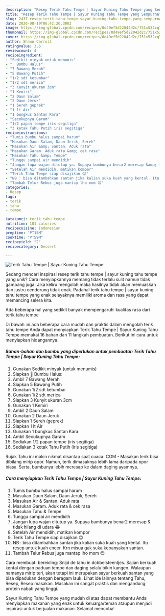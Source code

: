 ```yaml
---
description: "Resep Terik Tahu Tempe | Sayur Kuning Tahu Tempe yang Sempurna"
title: "Resep Terik Tahu Tempe | Sayur Kuning Tahu Tempe yang Sempurna"
slug: 2437-resep-terik-tahu-tempe-sayur-kuning-tahu-tempe-yang-sempurna
date: 2020-08-19T06:42:26.300Z
image: https://img-global.cpcdn.com/recipes/0d49ef5d22042d2c/751x532cq70/terik-tahu-tempe-sayur-kuning-tahu-tempe-foto-resep-utama.jpg
thumbnail: https://img-global.cpcdn.com/recipes/0d49ef5d22042d2c/751x532cq70/terik-tahu-tempe-sayur-kuning-tahu-tempe-foto-resep-utama.jpg
cover: https://img-global.cpcdn.com/recipes/0d49ef5d22042d2c/751x532cq70/terik-tahu-tempe-sayur-kuning-tahu-tempe-foto-resep-utama.jpg
author: Shawn Carroll
ratingvalue: 3.6
reviewcount: 4
recipeingredient:
- "Sedikit minyak untuk menumis"
- "  Bumbu Halus"
- "7 Bawang Merah"
- "5 Bawang Putih"
- "1/2 sdt ketumbar"
- "1/2 sdt merica"
- "3 Kunyit ukuran 3cm"
- "1 Kemiri"
- "2 Daun Salam"
- "2 Daun Jeruk"
- "1 Sereh geprek"
- "1 lt Air"
- "1 bungkus Santan Kara"
- "Secukupnya Garam"
- "1/2 papan tempe iris segitiga"
- "3 kotak Tahu Putih iris segitiga"
recipeinstructions:
- "Tumis bumbu halus sampai harum"
- "Masukan Daun Salam, Daun Jeruk, Sereh"
- "Masukan Air &amp; Santan. Aduk rata"
- "Masukan Garam. Aduk rata &amp; cek rasa"
- "Masukan Tahu &amp; Tempe"
- "Tunggu sampai air mendidih"
- "Jangan lupa wajan ditutup ya. Supaya bumbunya benar2 meresap &amp; tidak hilang di udara 😂"
- "Setelah Air mendidih, matikan kompor"
- "Terik Tahu Tempe siap disajikan 😊"
- "NB : bisa ditambahkan santan jika kalian suka kuah yang kental. Itu resep untuk kuah encer. Krn misua gak suka kebanyakan santan."
- "Tambah Telur Rebus juga mantap lho mom 😍"
categories:
- Resep
tags:
- terik
- tahu
- tempe

katakunci: terik tahu tempe 
nutrition: 101 calories
recipecuisine: Indonesian
preptime: "PT15M"
cooktime: "PT59M"
recipeyield: "2"
recipecategory: Dessert

---
```



![Terik Tahu Tempe | Sayur Kuning Tahu Tempe](https://img-global.cpcdn.com/recipes/0d49ef5d22042d2c/751x532cq70/terik-tahu-tempe-sayur-kuning-tahu-tempe-foto-resep-utama.jpg)

Sedang mencari inspirasi resep terik tahu tempe | sayur kuning tahu tempe yang unik? Cara menyiapkannya memang tidak terlalu sulit namun tidak gampang juga. Jika keliru mengolah maka hasilnya tidak akan memuaskan dan justru cenderung tidak enak. Padahal terik tahu tempe | sayur kuning tahu tempe yang enak selayaknya memiliki aroma dan rasa yang dapat memancing selera kita.

Ada beberapa hal yang sedikit banyak mempengaruhi kualitas rasa dari terik tahu tempe 

Di bawah ini ada beberapa cara mudah dan praktis dalam mengolah terik tahu tempe  Anda dapat menyiapkan Terik Tahu Tempe | Sayur Kuning Tahu Tempe memakai 16 bahan dan 11 langkah pembuatan. Berikut ini cara untuk menyiapkan hidangannya.

<!--inarticleads1-->

##### Bahan-bahan dan bumbu yang diperlukan untuk pembuatan Terik Tahu Tempe | Sayur Kuning Tahu Tempe:

1. Gunakan Sedikit minyak (untuk menumis)
1. Siapkan  💖 Bumbu Halus:
1. Ambil 7 Bawang Merah
1. Siapkan 5 Bawang Putih
1. Gunakan 1/2 sdt ketumbar
1. Gunakan 1/2 sdt merica
1. Siapkan 3 Kunyit ukuran 3cm
1. Gunakan 1 Kemiri
1. Ambil 2 Daun Salam
1. Gunakan 2 Daun Jeruk
1. Siapkan 1 Sereh (geprek)
1. Siapkan 1 lt Air
1. Gunakan 1 bungkus Santan Kara
1. Ambil Secukupnya Garam
1. Sediakan 1/2 papan tempe (iris segitiga)
1. Sediakan 3 kotak Tahu Putih (iris segitiga)


Rujak Tahu ini makin nikmat disantap saat cuaca. COM - Masakan terik bisa dibilang mirip opor. Namun, terik dimasaknya lebih lama daripada opor biasa. Serta, bumbunya lebih meresap ke dalam daging ayamnya. 

<!--inarticleads2-->

##### Cara menyiapkan Terik Tahu Tempe | Sayur Kuning Tahu Tempe:

1. Tumis bumbu halus sampai harum
1. Masukan Daun Salam, Daun Jeruk, Sereh
1. Masukan Air &amp; Santan. Aduk rata
1. Masukan Garam. Aduk rata &amp; cek rasa
1. Masukan Tahu &amp; Tempe
1. Tunggu sampai air mendidih
1. Jangan lupa wajan ditutup ya. Supaya bumbunya benar2 meresap &amp; tidak hilang di udara 😂
1. Setelah Air mendidih, matikan kompor
1. Terik Tahu Tempe siap disajikan 😊
1. NB : bisa ditambahkan santan jika kalian suka kuah yang kental. Itu resep untuk kuah encer. Krn misua gak suka kebanyakan santan.
1. Tambah Telur Rebus juga mantap lho mom 😍


Cara membuat: bereiding: Snijd de tahu in dobbelsteentjes. Sajian berkuah kental dengan paduan tempe dan daging selalu bikin kangen. Walaupun namanya mirip teri, akan tetapi ini merupakan sayur berkuah santan yang bisa dipadukan dengan beragam lauk. Lihat ide lainnya tentang Tahu, Resep, Resep masakan. Masakan ini sangat praktis dan mengandung protein nabati yang tinggi. 

 Sayur Kuning Tahu Tempe yang mudah di atas dapat membantu Anda menyiapkan makanan yang enak untuk keluarga/teman ataupun menjadi inspirasi untuk berjualan makanan. Selamat mencoba!
